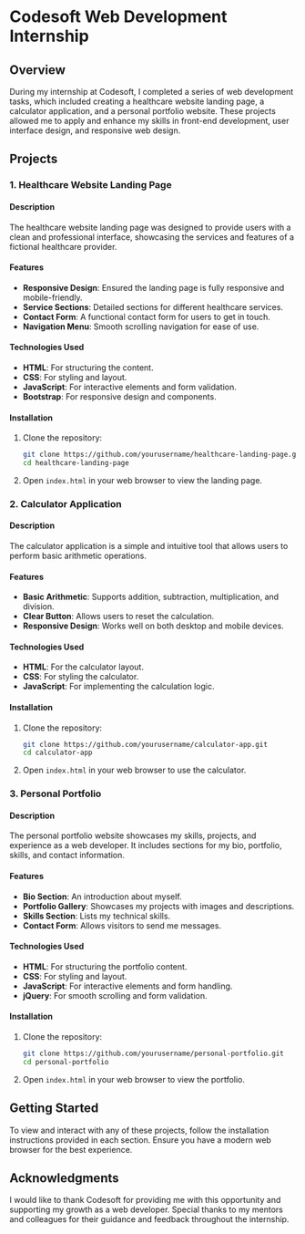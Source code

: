 # Codesoft Web Development Internship

## Overview

During my internship at Codesoft, I completed a series of web development tasks, which included creating a healthcare website landing page, a calculator application, and a personal portfolio website. These projects allowed me to apply and enhance my skills in front-end development, user interface design, and responsive web design.

## Projects

### 1. Healthcare Website Landing Page

#### Description

The healthcare website landing page was designed to provide users with a clean and professional interface, showcasing the services and features of a fictional healthcare provider.

#### Features

- **Responsive Design**: Ensured the landing page is fully responsive and mobile-friendly.
- **Service Sections**: Detailed sections for different healthcare services.
- **Contact Form**: A functional contact form for users to get in touch.
- **Navigation Menu**: Smooth scrolling navigation for ease of use.

#### Technologies Used

- **HTML**: For structuring the content.
- **CSS**: For styling and layout.
- **JavaScript**: For interactive elements and form validation.
- **Bootstrap**: For responsive design and components.

#### Installation

1. Clone the repository:
   ```bash
   git clone https://github.com/yourusername/healthcare-landing-page.git
   cd healthcare-landing-page
   ```

2. Open `index.html` in your web browser to view the landing page.

### 2. Calculator Application

#### Description

The calculator application is a simple and intuitive tool that allows users to perform basic arithmetic operations.

#### Features

- **Basic Arithmetic**: Supports addition, subtraction, multiplication, and division.
- **Clear Button**: Allows users to reset the calculation.
- **Responsive Design**: Works well on both desktop and mobile devices.

#### Technologies Used

- **HTML**: For the calculator layout.
- **CSS**: For styling the calculator.
- **JavaScript**: For implementing the calculation logic.

#### Installation

1. Clone the repository:
   ```bash
   git clone https://github.com/yourusername/calculator-app.git
   cd calculator-app
   ```

2. Open `index.html` in your web browser to use the calculator.

### 3. Personal Portfolio

#### Description

The personal portfolio website showcases my skills, projects, and experience as a web developer. It includes sections for my bio, portfolio, skills, and contact information.

#### Features

- **Bio Section**: An introduction about myself.
- **Portfolio Gallery**: Showcases my projects with images and descriptions.
- **Skills Section**: Lists my technical skills.
- **Contact Form**: Allows visitors to send me messages.

#### Technologies Used

- **HTML**: For structuring the portfolio content.
- **CSS**: For styling and layout.
- **JavaScript**: For interactive elements and form handling.
- **jQuery**: For smooth scrolling and form validation.

#### Installation

1. Clone the repository:
   ```bash
   git clone https://github.com/yourusername/personal-portfolio.git
   cd personal-portfolio
   ```

2. Open `index.html` in your web browser to view the portfolio.

## Getting Started

To view and interact with any of these projects, follow the installation instructions provided in each section. Ensure you have a modern web browser for the best experience.

## Acknowledgments

I would like to thank Codesoft for providing me with this opportunity and supporting my growth as a web developer. Special thanks to my mentors and colleagues for their guidance and feedback throughout the internship.
